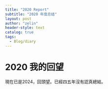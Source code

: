 ```yaml
---
title: "2020 Report"
subtitle: "2020 年度总结"
layout: post
author: "zelin"
header-style: text
catalog: true
tags:
  - Blog/diary
---
```


# 2020 我的回望

現在已是2024，回頭望。已經四五年沒有認真總結。


